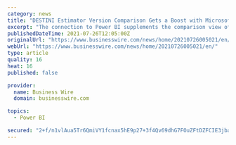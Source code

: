 ```yaml
---
category: news
title: "DESTINI Estimator Version Comparison Gets a Boost with Microsoft Power BI"
excerpt: "The connection to Power BI supplements the comparison view of DESTINI Estimator so users outside of the estimating software can access data necessary for better decision-making. Data from a ..."
publishedDateTime: 2021-07-26T12:05:00Z
originalUrl: "https://www.businesswire.com/news/home/20210726005021/en/"
webUrl: "https://www.businesswire.com/news/home/20210726005021/en/"
type: article
quality: 16
heat: 16
published: false

provider:
  name: Business Wire
  domain: businesswire.com

topics:
  - Power BI

secured: "2+f/n1vlAua5Tr6QmiVY1fcnax5hE9p27+3f4Qv69dhG7FOuZFtDZFCIE3jbaZz6Vj33wHvc1LSBExQCf5qyLrBTgAzs58I5yJK4YDMTZwjfTQaoNa12rUPc0aZFHRrSU0c4tdztrE2pVfGwYVH6ZH3JuhqBxRPniorllYUoZYfdYXzpwT7UwPj+hyossVqBjb4Uibd7fO2r1zi+e/bgYQPKpoeMLNy10nko7cDSILU248WPHTwQDf2rsj5KkJhQ8B9P262DXz+MenMFxSUbOYtDMZYeKMwAMAtYR7U8z/+T9pV8rsu5zDSLlqndL6qMAgXu8Ga+1hY/AYuts/j/r99bGTJDlUKZA9EpcjY0Lvo=;AQRrHoiYnd5uXGkztik/RQ=="
---
```


